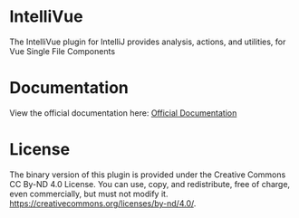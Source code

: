 # IntelliVue
The IntelliVue plugin for IntelliJ provides analysis, actions, and utilities, for Vue Single File Components

# Documentation
View the official documentation here: [Official Documentation](https://www.twelvetone.tv/developer-tools/intellij-plugins/intellivue)

# License
The binary version of this plugin is provided under the Creative Commons CC By-ND 4.0 License.
You can use, copy, and redistribute, free of charge, even commercially, but must not modify it.
<a href="https://creativecommons.org/licenses/by-nd/4.0/" target='_blank'>https://creativecommons.org/licenses/by-nd/4.0/</a>.
